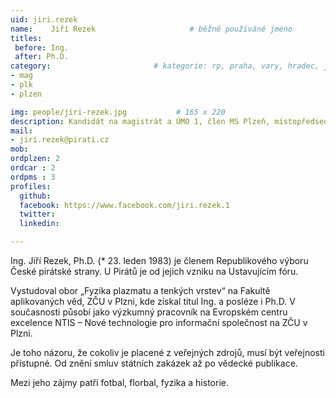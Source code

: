 ```yaml
---
uid: jiri.rezek
name:    Jiří Rezek 					# běžně používáné jméno
titles:
 before: Ing.
 after: Ph.D.
category:						# kategorie: rp, praha, vary, hradec, jmk, senat
- mag
- plk
- plzen                 		

img: people/jiri-rezek.jpg           # 165 x 220
description: Kandidát na magistrát a ÚMO 1, člen MS Plzeň, místopředseda KS Plzeňský kraj # kratký popis, max 160 znaků
mail:
- jiri.rezek@pirati.cz
mob: 
ordplzen: 2
ordcar : 2
ordpms : 3
profiles:
  github: 
  facebook: https://www.facebook.com/jiri.rezek.1
  twitter:
  linkedin: 

---
```


Ing. Jiří Rezek, Ph.D. (* 23. leden 1983) je členem Republikového výboru České pirátské strany. U Pirátů je od jejich vzniku na Ustavujícím fóru.

Vystudoval obor „Fyzika plazmatu a tenkých vrstev“ na Fakultě aplikovaných věd, ZČU v Plzni, kde získal titul Ing. a posléze i Ph.D. V současnosti působí jako výzkumný pracovník na Evropském centru excelence NTIS – Nové technologie pro informační společnost na ZČU v Plzni.

Je toho názoru, že cokoliv je placené z veřejných zdrojů, musí být veřejnosti přístupné. Od znění smluv státních zakázek až po vědecké publikace.

Mezi jeho zájmy patří fotbal, florbal, fyzika a historie. 
